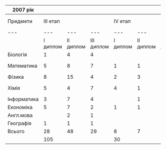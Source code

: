 |   2007 рік   |  |  |  |  |  |  |  |  |
| --- | --- | --- | --- | --- | --- | --- | --- | --- |
|   Предмети   |   III етап   |  |  |   IV етап   |  |  |   Міжнародні олімпіади   |  |
| --- | --- | --- | --- | --- | --- | --- | --- | --- |
|  |   I диплом   |   II диплом   |   III диплом   |   I диплом   |   II диплом   |   III диплом   |   Відбір МО   |   МО   |
|   Біологія   | 1 | 4 | 4 |  |  | 2 |  |  |
|   Математика   | 5 | 8 | 7 | 1 | 1 | 1 | 1 | Золота медаль |
|   Фізика   | 8 | 15 | 4 | 2 | 3 | 5 |  |  |
|   Хімія   | 5 | 4 | 7 | 4 | 1 | 4 | 1 | Срібна медаль |
|   Інформатика   | 3 | 7 | 4 |  | 1 | 1 | 1 |  |
|   Економіка   | 5 | 7 | 2 | 1 | 1 |  |  |  |
|   Англ.мова   |  | 2 | 1 |  |  | 1 |  |  |
|   Географія   | 1 | 1 | 1 |  |  | 1 |  |  |
|   Всього   |   28   |   48   |   29   |   8   |   7   |   15   |  |  |
|  |   105   |  |  |   30   |  |  |  |  |
